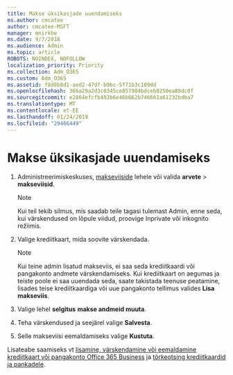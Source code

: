 ```yaml
---
title: Makse üksikasjade uuendamiseks
ms.author: cmcatee
author: cmcatee-MSFT
manager: mnirkhe
ms.date: 9/7/2018
ms.audience: Admin
ms.topic: article
ROBOTS: NOINDEX, NOFOLLOW
localization_priority: Priority
ms.collection: Adm_O365
ms.custom: Adm_O365
ms.assetid: f8d8b8d1-aed2-47df-b9bc-5f71b3c109dd
ms.openlocfilehash: 366a29a2d3c0345ce857904bdceb8250ea88dc0f
ms.sourcegitcommit: e2864efcfb493b6e46b662b746661a61232bdba7
ms.translationtype: MT
ms.contentlocale: et-EE
ms.lasthandoff: 01/24/2019
ms.locfileid: "29466449"
---
```

# <a name="update-payment-details"></a>Makse üksikasjade uuendamiseks

1. Administreerimiskeskuses, [makseviiside](https://go.microsoft.com/fwlink/p/?linkid=2018806) lehele või valida **arvete** \> **makseviisid**.
    
    > [!NOTE]
    > Kui teil tekib silmus, mis saadab teile tagasi tulemast Admin, enne seda, kui värskendused on lõpule viidud, proovige Inprivate või inkognito režiimis. 
  
2. Valige krediitkaart, mida soovite värskendada.
    
    > [!NOTE]
    > Kui teine admin lisatud makseviis, ei saa seda krediitkaardi või pangakonto andmete värskendamiseks. Kui krediitkaart on aegumas ja teiste poole ei saa uuendada seda, saate takistada teenuse peatamine, lisades teise krediitkaardiga või uue pangakonto tellimus valides **Lisa makseviis**. 
  
3. Valige lehel **selgitus** **makse andmeid muuta**.
    
4. Teha värskendused ja seejärel valige **Salvesta**.
    
5. Selle makseviisi eemaldamiseks valige **Kustuta**.
    
Lisateabe saamiseks vt [lisamine, värskendamine või eemaldamine krediitkaart või pangakonto Office 365 Business](https://support.office.com/article/30ba9c83-50d8-4020-90ed-830a5b8c8724) ja [tõrkeotsing krediitkaardid ja pankadele](https://support.office.com/article/30ba9c83-50d8-4020-90ed-830a5b8c8724).
  

